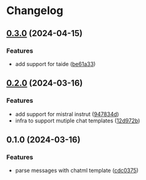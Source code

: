 # Changelog

## [0.3.0](https://github.com/chenhunghan/chat-templates/compare/v0.2.0...v0.3.0) (2024-04-15)


### Features

* add support for taide ([be61a33](https://github.com/chenhunghan/chat-templates/commit/be61a33ddf6766b495a4404cc69534b79aea6e4f))

## [0.2.0](https://github.com/chenhunghan/chat-templates/compare/v0.1.0...v0.2.0) (2024-03-16)


### Features

* add support for mistral instrut ([947834d](https://github.com/chenhunghan/chat-templates/commit/947834db0cdabb475d562de80a512c293fa4866d))
* infra to support mutiple chat templates ([12d972b](https://github.com/chenhunghan/chat-templates/commit/12d972b2a3474008545c190b09080506d63091eb))

## 0.1.0 (2024-03-16)


### Features

* parse messages with chatml template ([cdc0375](https://github.com/chenhunghan/chat-templates/commit/cdc0375696f99730122549ab202e48f248b5305e))
